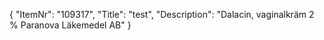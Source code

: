 {
  "ItemNr": "109317",
  "Title": "test",
  "Description": "Dalacin, vaginalkräm 2 % Paranova Läkemedel AB"
}
